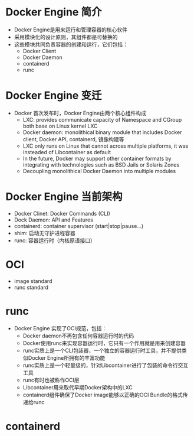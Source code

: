 # Docker Engine 简介
- Docker Engine是用来运行和管理容器的核心软件
- 采用模块化的设计原则，其组件都是可替换的
- 这些模块共同负责容器的创建和运行，它们包括：
  - Docker Client
  - Docker Daemon
  - containerd
  - runc
  
# Docker Engine 变迁
- Docker 首次发布时，Docker Engine由两个核心组件构成
  - LXC: provides communicate capacity of Namespace and CGroup both base on Linux kernel LXC 
  - Docker daemon: monolithical binary module that includes Docker client, Docker API, containerd, 镜像构建等　
  - LXC only runs on Linux that cannot across multiple platforms, it was insteaded of Libcontainer as default
  - In the future, Docker may support other container formats by integrating with technologies such as BSD Jails or Solaris Zones
  - Decoupling monolithical Docker Daemon into multiple modules
  
# Docker Engine 当前架构
- Docker Clinet: Docker Commands (CLI)
- Dock Daemon: API and Features
- containerd: container supervisor (start|stop|pause...)
- shim: 启动无守护进程容器
- runc: 容器运行时（内核原语接口）

# OCI
- image standard
- runc standard

# runc
- Docker Engine 实现了OCI规范，包括：
  - Docker daemon不再包含任何容器运行时的代码
  - Docker使用runc来实现容器运行时，它只有一个作用就是用来创建容器
  - runc实质上是一个CLI包装器，一个独立的容器运行时工具，并不提供类似Docker Engine所拥有的丰富功能
  - runc实质上是一个轻量级的，针对Libcontainer进行了包装的命令行交互工具
  - runc有时也被称作OCI层
  - Libcontainer用来取代早期Docker架构中的LXC
  - containerd组件确保了Docker image能够以正确的OCI Bundle的格式传递给runc

# containerd

